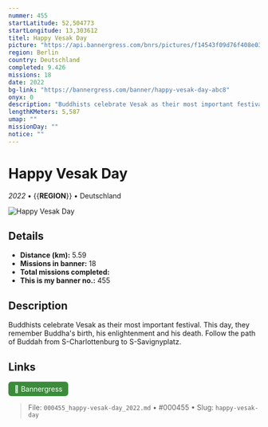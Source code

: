 ```yaml
---
nummer: 455
startLatitude: 52,504773
startLongitude: 13,303612
titel: Happy Vesak Day
picture: "https://api.bannergress.com/bnrs/pictures/f14543f09d76f408e034faac2f60f883"
region: Berlin
country: Deutschland
completed: 9.426
missions: 18
date: 2022
bg-link: "https://bannergress.com/banner/happy-vesak-day-abc8"
onyx: 0
description: "Buddhists celebrate Vesak as their most important festival. This day, they remember Buddha's birth, his enlightenment and his death. Follow the path of Buddah from S-Charlottenburg to S-Savignyplatz."
lengthKMeters: 5,587
umap: ""
missionDay: ""
notice: ""
---
```

# Happy Vesak Day

*2022* • {{__REGION__}} • Deutschland

![Happy Vesak Day](https://api.bannergress.com/bnrs/pictures/f14543f09d76f408e034faac2f60f883)



## Details
- **Distance (km):** 5.59
- **Missions in banner:** 18
- **Total missions completed:** 
- **This is my banner no.:** 455



## Description
Buddhists celebrate Vesak as their most important festival. This day, they remember Buddha's birth, his enlightenment and his death. Follow the path of Buddah from S-Charlottenburg to S-Savignyplatz.



## Links
<a href="https://bannergress.com/banner/happy-vesak-day-abc8" target="_blank" style="display:inline-block;margin-right:8px;padding:6px 12px;background:#3c8b3c;color:#fff;text-decoration:none;border-radius:6px;">🔗 Bannergress</a>



> File: `000455_happy-vesak-day_2022.md` • #000455 • Slug: `happy-vesak-day`
